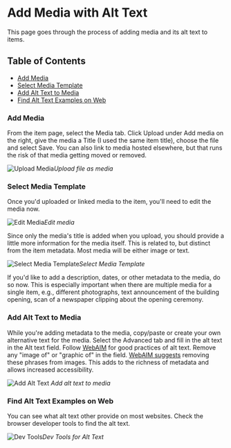 # Add Media with Alt Text

This page goes through the process of adding media and its alt text to items.

## Table of Contents

* [Add Media](./#add-media)
* [Select Media Template](./#select-media-template)
* [Add Alt Text to Media](./#add-alt-text-to-media)
* [Find Alt Text Examples on Web](./#find-alt-text-examples-on-web)

### Add Media

From the item page, select the Media tab. Click Upload under Add media on the right, give the media a Title (I used the same item title), choose the file and select Save. You can also link to media hosted elsewhere, but that runs the risk of that media getting moved or removed.

![Upload Media](REL\_406/help\_files/New\_Item\_Media.png)_Upload file as media_

### Select Media Template

Once you'd uploaded or linked media to the item, you'll need to edit the media now.

![Edit Media](REL\_406/help\_files/Edit\_Media.png)_Edit media_

Since only the media's title is added when you upload, you should provide a little more information for the media itself. This is related to, but distinct from the item metadata. Most media will be either image or text.

![Select Media Template](REL\_406/help\_files/Media\_Template.png)_Select Media Template_

If you'd like to add a description, dates, or other metadata to the media, do so now. This is especially important when there are multiple media for a single item, e.g., different photographs, text announcement of the building opening, scan of a newspaper clipping about the opening ceremony.

### Add Alt Text to Media

While you're adding metadata to the media, copy/paste or create your own alternative text for the media. Select the Advanced tab and fill in the alt text in the Alt text field. Follow [WebAIM](https://webaim.org/techniques/alttext/#context) for good practices of alt text. Remove any "image of" or "graphic of" in the field. [WebAIM suggests](https://webaim.org/techniques/alttext/#context) removing these phrases from images. This adds to the richness of metadata and allows increased accessibility.

![Add Alt Text](REL\_406/help\_files/Alt\_Text\_Add.png) _Add alt text to media_

### Find Alt Text Examples on Web

You can see what alt text other provide on most websites. Check the browser developer tools to find the alt text.

![Dev Tools](REL\_406/help\_files/Alt\_Text\_Dev\_Tools.png)_Dev Tools for Alt Text_
